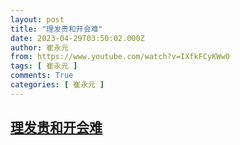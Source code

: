 ```yaml
---
layout: post
title: "理发贵和开会难"
date: 2023-04-29T03:50:02.000Z
author: 崔永元
from: https://www.youtube.com/watch?v=IXfkFCyKWw0
tags: [ 崔永元 ]
comments: True
categories: [ 崔永元 ]
---
```

<!--1682740202000-->
[理发贵和开会难](https://www.youtube.com/watch?v=IXfkFCyKWw0)
------

<div>

</div>
